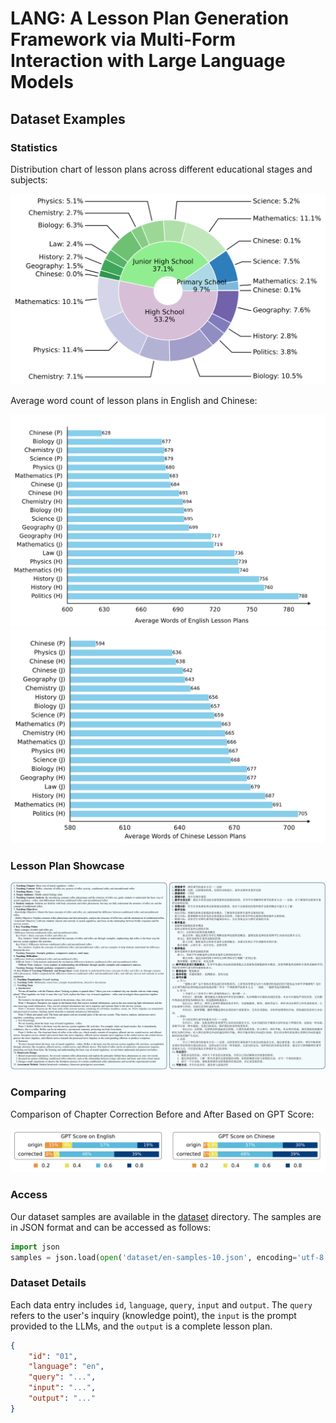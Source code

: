 # LANG: A Lesson Plan Generation Framework via Multi-Form Interaction with Large Language Models

## Dataset Examples

### Statistics



Distribution chart of lesson plans across different educational stages and subjects:

<div style="text-align: center;">
  <img src="imgs/lesson plan distribution.png">
</div>



Average word count of lesson plans in English and Chinese:

<div >
  <img src="imgs/average words of en.png">
  <img src="imgs/average words of zh.png">
</div>


</div>


### Lesson Plan Showcase

<div style="text-align: center;">
  <img src="imgs/sample.png">
</div>


### Comparing

Comparison of Chapter Correction Before and After Based on GPT Score:

<div style="text-align: center;">
  <img src="imgs/comparing.png">
</div>


### Access

Our dataset samples are available in the [dataset](dataset) directory. The samples are in JSON format and can be accessed as follows:

```python
import json
samples = json.load(open('dataset/en-samples-10.json', encoding='utf-8'))
```


### Dataset Details

Each data entry includes `id`, `language`, `query`, `input` and `output`. The `query` refers to the user's inquiry (knowledge point), the `input` is the prompt provided to the LLMs, and the `output` is a complete lesson plan.

```json
{
    "id": "01",
    "language": "en",
    "query": "...",
    "input": "...",
    "output": "..."
}
```
